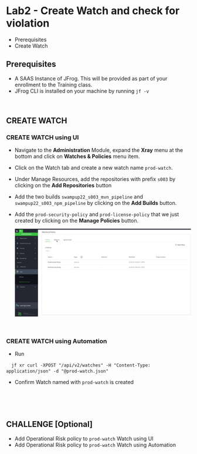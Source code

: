 # Lab2 - Create Watch and check for violation
- Prerequisites
- Create Watch


## Prerequisites
- A SAAS Instance of JFrog. This will be provided as part of your enrollment to the Training class.
- JFrog CLI is installed on your machine by running `jf -v`

<br/>

## CREATE WATCH
### CREATE WATCH using UI
- Navigate to the **Administration** Module, expand the **Xray** menu at the bottom and click on **Watches & Policies** menu item.
- Click on the Watch tab and create a new watch name `prod-watch`. 
- Under Manage Resources, add the repositories with prefix `s003` by clicking on the **Add Repositories** button 
- Add the two builds `swampup22_s003_mvn_pipeline` and `swampup22_s003_npm_pipeline` by clicking on the **Add Builds** button. 
- Add the `prod-security-policy` and `prod-license-policy` that we just created by clicking on the **Manage Policies** button.

   ![New Watch](images/2-1.gif)

<br/>

### CREATE WATCH using Automation
- Run 
```
  jf xr curl -XPOST "/api/v2/watches" -H "Content-Type: application/json" -d "@prod-watch.json"
```
- Confirm Watch named with `prod-watch` is created

<br/>
<br/>
<br/>

## CHALLENGE [Optional]
- Add Operational Risk policy to `prod-watch` Watch using UI
- Add Operational Risk policy to `prod-watch` Watch using Automation
